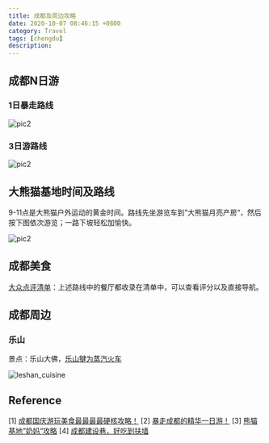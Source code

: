 ```yaml
---
title: 成都及周边攻略
date: 2020-10-07 08:46:15 +0800
category: Travel
tags: [chengdu]
description: 
---
```


## 成都N日游

### 1日暴走路线

![pic2](https://chenxie-fun.oss-cn-shenzhen.aliyuncs.com/travel/chengdu/chengdu1day.png)

### 3日游路线

![pic2](https://chenxie-fun.oss-cn-shenzhen.aliyuncs.com/travel/chengdu/chengdu3days.png)

## 大熊猫基地时间及路线

9-11点是大熊猫户外运动的黄金时间。路线先坐游览车到”大熊猫月亮产房“，然后按下图依次游览；一路下坡轻松加愉快。

![pic2](https://chenxie-fun.oss-cn-shenzhen.aliyuncs.com/travel/chengdu/pandabase.png)

## 成都美食

[大众点评清单](https://h5.dianping.com/app/usercenter/myfavoritebumdetail.html?albumId=5370512)：上述路线中的餐厅都收录在清单中，可以查看评分以及直接导航。

## 成都周边

### 乐山

景点：乐山大佛，[乐山犍为蒸汽火车](https://b23.tv/ep314352)

![leshan_cuisine](https://chenxie-fun.oss-cn-shenzhen.aliyuncs.com/travel/chengdu/chengdu_neighborhood/leshan_cuisine.jpeg)

## Reference

[1] [成都国庆游玩美食最最最最硬核攻略！](https://b23.tv/34qYXE)
[2] [暴走成都的精华一日游！](https://www.bilibili.com/video/BV1Eh411Z7je)
[3] [熊猫基地”奶妈“攻略](https://www.bilibili.com/video/BV16k4y1m7Ej)
[4] [成都建设巷，好吃到扶墙](https://b23.tv/IuPZnE)